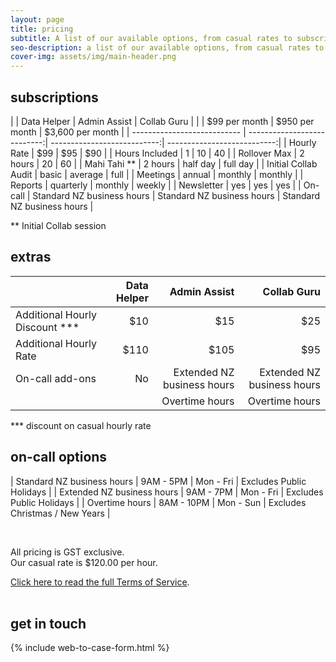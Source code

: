 ```yaml
---
layout: page
title: pricing
subtitle: A list of our available options, from casual rates to subscriptions with extra packages.
seo-description: a list of our available options, from casual rates to subscriptions with extra packages.
cover-img: assets/img/main-header.png 
---
```


## subscriptions

|                             | Data Helper                 | Admin Assist                | Collab Guru                 |
|                             | $99 per month               | $950 per month              | $3,600 per month            |
| --------------------------- | ---------------------------:| ---------------------------:| ---------------------------:|
| Hourly Rate                 | $99                         | $95                         | $90                         |
| Hours Included              | 1                           | 10                          | 40                          |
| Rollover Max                | 2 hours                     | 20                          | 60                          |
| Mahi Tahi **                | 2 hours                     | half day                    | full day                    |
| Initial Collab Audit        | basic                       | average                     | full                        |
| Meetings                    | annual                      | monthly                     | monthly                     |
| Reports                     | quarterly                   | monthly                     | weekly                      |
| Newsletter                  | yes                         | yes                         | yes                         |
| On-call                     | Standard NZ business hours  | Standard NZ business hours  | Standard NZ business hours  | 

** Initial Collab session
<br/>


## extras

|                                | Data Helper                 | Admin Assist                | Collab Guru                 |
| ------------------------------ |----------------------------:| ---------------------------:| ---------------------------:|
| Additional Hourly Discount *** | $10                         | $15                         | $25                         |
| Additional Hourly Rate         | $110                        | $105                        | $95                         |
| On-call add-ons                | No                          | Extended NZ business hours  | Extended NZ business hours  |
|                                |                             | Overtime hours              | Overtime hours              |

*** discount on casual hourly rate

## on-call options

| Standard NZ business hours | 9AM - 5PM  | Mon - Fri | Excludes Public Holidays       |
| Extended NZ business hours | 9AM - 7PM  | Mon - Fri | Excludes Public Holidays       |
| Overtime hours             | 8AM - 10PM | Mon - Sun | Excludes Christmas / New Years |

<br/>

All pricing is GST exclusive.
<br/>
Our casual rate is $120.00 per hour. 

[Click here to read the full Terms of Service](/termsofservice/).
<br/>
<br/>

## get in touch

{% include web-to-case-form.html %}
<br/>
